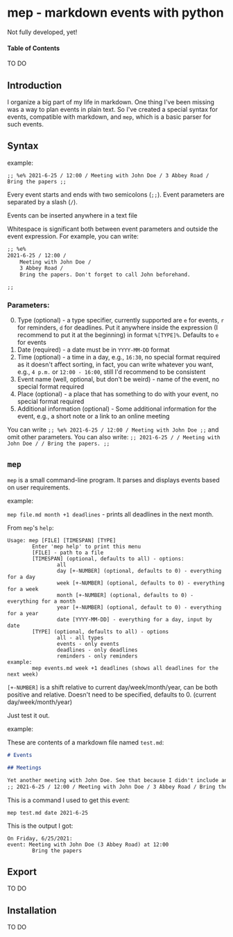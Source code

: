 # mep - markdown events with python

Not fully developed, yet!

#### Table of Contents

TO DO

## Introduction

I organize a big part of my life in markdown. One thing I've been missing was a way to plan events in plain text. So I've created a special syntax for events, compatible with markdown, and `mep`, which is a basic parser for such events.

## Syntax

example:

`;; %e% 2021-6-25 / 12:00 / Meeting with John Doe / 3 Abbey Road / Bring the papers ;;`

Every event starts and ends with two semicolons (`;;`). Event parameters are separated by a slash (`/`).

Events can be inserted anywhere in a text file

Whitespace is significant both between event parameters and outside the event expression. For example, you can write:

```markdown
;; %e%
2021-6-25 / 12:00 /
    Meeting with John Doe /
    3 Abbey Road /
    Bring the papers. Don't forget to call John beforehand.

;;
```

### Parameters:

0. Type (optional) - a type specifier, currently supported are `e` for events, `r` for reminders, `d` for deadlines. Put it anywhere inside the expression (I recommend to put it at the beginning) in format `%[TYPE]%`. Defaults to `e` for events
1. Date (required) - a date must be in `YYYY-MM-DD` format
2. Time (optional) - a time in a day, e.g., `16:30`, no special format required as it doesn't affect sorting, in fact, you can write whatever you want, e.g., `4 p.m.` or `12:00 - 16:00`, still I'd recommend to be consistent
3. Event name (well, optional, but don't be weird) - name of the event, no special format required
4. Place (optional) - a place that has something to do with your event, no special format required
5. Additional information (optional) - Some additional information for the event, e.g., a short note or a link to an online meeting

You can write `;; %e% 2021-6-25 / 12:00 / Meeting with John Doe ;;` and omit other parameters. You can also write: `;; 2021-6-25 / / Meeting with John Doe / / Bring the papers. ;;`

## `mep`

`mep` is a small command-line program. It parses and displays events based on user requirements.

example:

`mep file.md month +1 deadlines` - prints all deadlines in the next month.

From `mep`'s `help`:

```text
Usage: mep [FILE] [TIMESPAN] [TYPE]
        Enter 'mep help' to print this menu
        [FILE] - path to a file
        [TIMESPAN] (optional, defaults to all) - options:
                all
                day [+-NUMBER] (optional, defaults to 0) - everything for a day
                week [+-NUMBER] (optional, defaults to 0) - everything for a week
                month [+-NUMBER] (optional, defaults to 0) - everything for a month
                year [+-NUMBER] (optional, default to 0) - everything for a year
                date [YYYY-MM-DD] - everything for a day, input by date
        [TYPE] (optional, defaults to all) - options
                all - all types
                events - only events
                deadlines - only deadlines
                reminders - only reminders
example:
        mep events.md week +1 deadlines (shows all deadlines for the next week)

```

`[+-NUMBER]` is a shift relative to current day/week/month/year, can be both positive and relative. Doesn't need to be specified, defaults to 0. (current day/week/month/year)

Just test it out.

example:

These are contents of a markdown file named `test.md`:

```markdown
# Events

## Meetings

Yet another meeting with John Doe. See that because I didn't include any type specifier, the parser set it to event.
;; 2021-6-25 / 12:00 / Meeting with John Doe / 3 Abbey Road / Bring the papers ;;
```

This is a command I used to get this event:

`mep test.md date 2021-6-25`

This is the output I got:

```text
On Friday, 6/25/2021:
event: Meeting with John Doe (3 Abbey Road) at 12:00
        Bring the papers
```

## Export

TO DO

## Installation

TO DO
